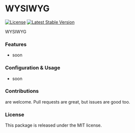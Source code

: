 # WYSIWYG

[![License](https://poser.pugx.org/enso-ui/wysiwyg/license)](https://packagist.org/packages/enso-ui/wysiwyg)
[![Latest Stable Version](https://poser.pugx.org/enso-ui/wysiwyg/version)](https://packagist.org/packages/enso-ui/wysiwyg)

WYSIWYG

### Features

- soon

### Configuration & Usage

- soon

### Contributions

are welcome. Pull requests are great, but issues are good too.

### License

This package is released under the MIT license.